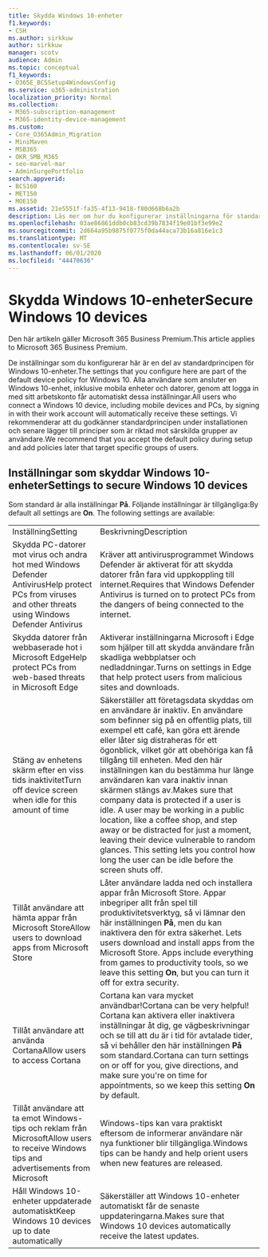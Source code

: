 ```yaml
---
title: Skydda Windows 10-enheter
f1.keywords:
- CSH
ms.author: sirkkuw
author: sirkkuw
manager: scotv
audience: Admin
ms.topic: conceptual
f1_keywords:
- O365E_BCSSetup4WindowsConfig
ms.service: o365-administration
localization_priority: Normal
ms.collection:
- M365-subscription-management
- M365-identity-device-management
ms.custom:
- Core_O365Admin_Migration
- MiniMaven
- MSB365
- OKR_SMB_M365
- seo-marvel-mar
- AdminSurgePortfolio
search.appverid:
- BCS160
- MET150
- MOE150
ms.assetid: 21e5551f-fa35-4f13-9418-f80d668b6a2b
description: Läs mer om hur du konfigurerar inställningarna för standardenhetsprincipen som alla Windows 10-enheter får när de loggar in på sitt arbets- eller skolkonto.
ms.openlocfilehash: 03ae86861ddb0cb83cd39b7834f19e01bf3e99e2
ms.sourcegitcommit: 2d664a95b9875f0775f0da44aca73b16a816e1c3
ms.translationtype: MT
ms.contentlocale: sv-SE
ms.lasthandoff: 06/01/2020
ms.locfileid: "44470636"
---
```

# <a name="secure-windows-10-devices"></a><span data-ttu-id="76ddf-103">Skydda Windows 10-enheter</span><span class="sxs-lookup"><span data-stu-id="76ddf-103">Secure Windows 10 devices</span></span>

<span data-ttu-id="76ddf-104">Den här artikeln gäller Microsoft 365 Business Premium.</span><span class="sxs-lookup"><span data-stu-id="76ddf-104">This article applies to Microsoft 365 Business Premium.</span></span>

<span data-ttu-id="76ddf-105">De inställningar som du konfigurerar här är en del av standardprincipen för Windows 10-enheter.</span><span class="sxs-lookup"><span data-stu-id="76ddf-105">The settings that you configure here are part of the default device policy for Windows 10.</span></span> <span data-ttu-id="76ddf-106">Alla användare som ansluter en Windows 10-enhet, inklusive mobila enheter och datorer, genom att logga in med sitt arbetskonto får automatiskt dessa inställningar.</span><span class="sxs-lookup"><span data-stu-id="76ddf-106">All users who connect a Windows 10 device, including mobile devices and PCs, by signing in with their work account will automatically receive these settings.</span></span> <span data-ttu-id="76ddf-107">Vi rekommenderar att du godkänner standardprincipen under installationen och senare lägger till principer som är riktad mot särskilda grupper av användare.</span><span class="sxs-lookup"><span data-stu-id="76ddf-107">We recommend that you accept the default policy during setup and add policies later that target specific groups of users.</span></span>
  
## <a name="settings-to-secure-windows-10-devices"></a><span data-ttu-id="76ddf-108">Inställningar som skyddar Windows 10-enheter</span><span class="sxs-lookup"><span data-stu-id="76ddf-108">Settings to secure Windows 10 devices</span></span>

<span data-ttu-id="76ddf-p102">Som standard är alla inställningar **På**. Följande inställningar är tillgängliga:</span><span class="sxs-lookup"><span data-stu-id="76ddf-p102">By default all settings are **On**. The following settings are available:</span></span>
  
|||
|:-----|:-----|
|<span data-ttu-id="76ddf-111">Inställning</span><span class="sxs-lookup"><span data-stu-id="76ddf-111">Setting</span></span>  <br/> |<span data-ttu-id="76ddf-112">Beskrivning</span><span class="sxs-lookup"><span data-stu-id="76ddf-112">Description</span></span>  <br/> |
|<span data-ttu-id="76ddf-113">Skydda PC-datorer mot virus och andra hot med Windows Defender Antivirus</span><span class="sxs-lookup"><span data-stu-id="76ddf-113">Help protect PCs from viruses and other threats using Windows Defender Antivirus</span></span>  <br/> |<span data-ttu-id="76ddf-114">Kräver att antivirusprogrammet Windows Defender är aktiverat för att skydda datorer från fara vid uppkoppling till internet.</span><span class="sxs-lookup"><span data-stu-id="76ddf-114">Requires that Windows Defender Antivirus is turned on to protect PCs from the dangers of being connected to the internet.</span></span>  <br/> |
|<span data-ttu-id="76ddf-115">Skydda datorer från webbaserade hot i Microsoft Edge</span><span class="sxs-lookup"><span data-stu-id="76ddf-115">Help protect PCs from web-based threats in Microsoft Edge</span></span>  <br/> |<span data-ttu-id="76ddf-116">Aktiverar inställningarna Microsoft i Edge som hjälper till att skydda användare från skadliga webbplatser och nedladdningar.</span><span class="sxs-lookup"><span data-stu-id="76ddf-116">Turns on settings in Edge that help protect users from malicious sites and downloads.</span></span>  <br/> |
|<span data-ttu-id="76ddf-117">Stäng av enhetens skärm efter en viss tids inaktivitet</span><span class="sxs-lookup"><span data-stu-id="76ddf-117">Turn off device screen when idle for this amount of time</span></span>  <br/> |<span data-ttu-id="76ddf-p103">Säkerställer att företagsdata skyddas om en användare är inaktiv. En användare som befinner sig på en offentlig plats, till exempel ett café, kan göra ett ärende eller låter sig distraheras för ett ögonblick, vilket gör att obehöriga kan få tillgång till enheten. Med den här inställningen kan du bestämma hur länge användaren kan vara inaktiv innan skärmen stängs av.</span><span class="sxs-lookup"><span data-stu-id="76ddf-p103">Makes sure that company data is protected if a user is idle. A user may be working in a public location, like a coffee shop, and step away or be distracted for just a moment, leaving their device vulnerable to random glances. This setting lets you control how long the user can be idle before the screen shuts off.</span></span>  <br/> |
|<span data-ttu-id="76ddf-121">Tillåt användare att hämta appar från Microsoft Store</span><span class="sxs-lookup"><span data-stu-id="76ddf-121">Allow users to download apps from Microsoft Store</span></span>  <br/> |<span data-ttu-id="76ddf-p104">Låter användare ladda ned och installera appar från Microsoft Store. Appar inbegriper allt från spel till produktivitetsverktyg, så vi lämnar den här inställningen **På**, men du kan inaktivera den för extra säkerhet.  </span><span class="sxs-lookup"><span data-stu-id="76ddf-p104">Lets users download and install apps from the Microsoft Store. Apps include everything from games to productivity tools, so we leave this setting **On**, but you can turn it off for extra security.  </span></span><br/> |
|<span data-ttu-id="76ddf-124">Tillåt användare att använda Cortana</span><span class="sxs-lookup"><span data-stu-id="76ddf-124">Allow users to access Cortana</span></span>  <br/> |<span data-ttu-id="76ddf-125">Cortana kan vara mycket användbar!</span><span class="sxs-lookup"><span data-stu-id="76ddf-125">Cortana can be very helpful!</span></span> <span data-ttu-id="76ddf-126">Cortana kan aktivera eller inaktivera inställningar åt dig, ge vägbeskrivningar och se till att du är i tid för avtalade tider, så vi behåller den här inställningen **På** som standard.</span><span class="sxs-lookup"><span data-stu-id="76ddf-126">Cortana can turn settings on or off for you, give directions, and make sure you're on time for appointments, so we keep this setting **On** by default.</span></span>  <br/> |
|<span data-ttu-id="76ddf-127">Tillåt användare att ta emot Windows-tips och reklam från Microsoft</span><span class="sxs-lookup"><span data-stu-id="76ddf-127">Allow users to receive Windows tips and advertisements from Microsoft</span></span>  <br/> |<span data-ttu-id="76ddf-128">Windows-tips kan vara praktiskt eftersom de informerar användare när nya funktioner blir tillgängliga.</span><span class="sxs-lookup"><span data-stu-id="76ddf-128">Windows tips can be handy and help orient users when new features are released.</span></span>  <br/> |
|<span data-ttu-id="76ddf-129">Håll Windows 10-enheter uppdaterade automatiskt</span><span class="sxs-lookup"><span data-stu-id="76ddf-129">Keep Windows 10 devices up to date automatically</span></span>  <br/> |<span data-ttu-id="76ddf-130">Säkerställer att Windows 10-enheter automatiskt får de senaste uppdateringarna.</span><span class="sxs-lookup"><span data-stu-id="76ddf-130">Makes sure that Windows 10 devices automatically receive the latest updates.</span></span>  <br/> |
   

